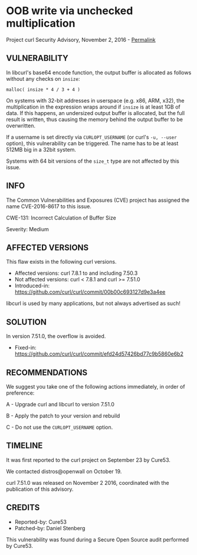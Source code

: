 OOB write via unchecked multiplication
======================================

Project curl Security Advisory, November 2, 2016 -
[Permalink](https://curl.se/docs/CVE-2016-8617.html)

VULNERABILITY
-------------

In libcurl's base64 encode function, the output buffer is allocated as follows
without any checks on `insize`:

    malloc( insize * 4 / 3 + 4 )

On systems with 32-bit addresses in userspace (e.g. x86, ARM, x32), the
multiplication in the expression wraps around if `insize` is at least 1GB of
data. If this happens, an undersized output buffer is allocated, but the full
result is written, thus causing the memory behind the output buffer to be
overwritten.

If a username is set directly via `CURLOPT_USERNAME` (or curl's `-u, --user`
option), this vulnerability can be triggered. The name has to be at least
512MB big in a 32bit system.

Systems with 64 bit versions of the `size_t` type are not affected by this
issue.

INFO
----

The Common Vulnerabilities and Exposures (CVE) project has assigned the name
CVE-2016-8617 to this issue.

CWE-131: Incorrect Calculation of Buffer Size

Severity: Medium

AFFECTED VERSIONS
-----------------

This flaw exists in the following curl versions.

- Affected versions: curl 7.8.1 to and including 7.50.3
- Not affected versions: curl < 7.8.1 and curl >= 7.51.0
- Introduced-in: https://github.com/curl/curl/commit/00b00c693127d9e3a4ee

libcurl is used by many applications, but not always advertised as such!

SOLUTION
------------

In version 7.51.0, the overflow is avoided.

- Fixed-in: https://github.com/curl/curl/commit/efd24d57426bd77c9b5860e6b2

RECOMMENDATIONS
---------------

We suggest you take one of the following actions immediately, in order of
preference:

 A - Upgrade curl and libcurl to version 7.51.0

 B - Apply the patch to your version and rebuild

 C - Do not use the `CURLOPT_USERNAME` option.

TIMELINE
---------

It was first reported to the curl project on September 23 by Cure53.

We contacted distros@openwall on October 19.

curl 7.51.0 was released on November 2 2016, coordinated with the publication
of this advisory.

CREDITS
-------

- Reported-by: Cure53
- Patched-by: Daniel Stenberg

This vulnerability was found during a Secure Open Source audit performed by
Cure53.
